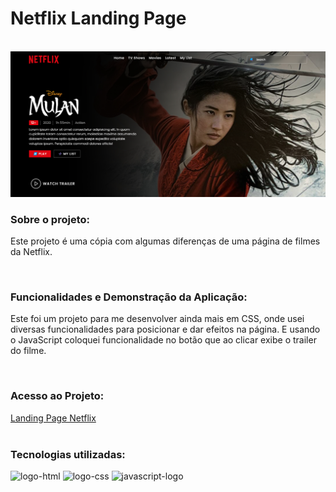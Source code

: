 <h1>Netflix Landing Page</h1>
<br>
<img width="800px" src="https://github.com/Robx33/Netflix-Landing-page/blob/master/assets/landingpage-netflix.png?raw=true">

<h3>Sobre o projeto:</h3>
<p>Este projeto é uma cópia com algumas diferenças de uma página de filmes da Netflix. </p>
<br>
<h3>Funcionalidades e Demonstração da Aplicação:</h3>
<p>Este foi um projeto para me desenvolver ainda mais em CSS, onde usei diversas funcionalidades para posicionar e dar efeitos na página. E usando o JavaScript coloquei funcionalidade no botão que ao clicar exibe o trailer do filme.  </p>
<br>
<h3>Acesso ao Projeto:</h3>
<a href="https://robx33.github.io/Netflix-Landing-page/">Landing Page Netflix</a>
<br>
<br>
<h3>Tecnologias utilizadas:</h3>
  <img src="https://img.shields.io/badge/HTML5-E34F26?style=for-the-badge&logo=html5&logoColor=white" alt="logo-html" />
  <img src="https://img.shields.io/badge/CSS3-1572B6?style=for-the-badge&logo=css3&logoColor=white" alt="logo-css" />
  <img src="https://img.shields.io/badge/JavaScript-323330?style=for-the-badge&logo=javascript&logoColor=F7DF1E" alt="javascript-logo" />
